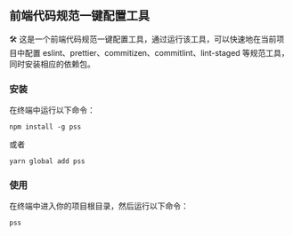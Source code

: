 ## 前端代码规范一键配置工具

🛠️ 这是一个前端代码规范一键配置工具，通过运行该工具，可以快速地在当前项目中配置 eslint、prettier、commitizen、commitlint、lint-staged 等规范工具，同时安装相应的依赖包。

### 安装

在终端中运行以下命令：

```shell
npm install -g pss
```

或者

```shell
yarn global add pss
```

### 使用

在终端中进入你的项目根目录，然后运行以下命令：

```shell
pss
```
